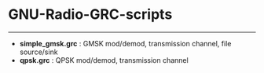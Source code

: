 # GNU-Radio-GRC-scripts

------------

- **simple_gmsk.grc** : GMSK mod/demod, transmission channel, file source/sink
- **qpsk.grc** : QPSK mod/demod, transmission channel
